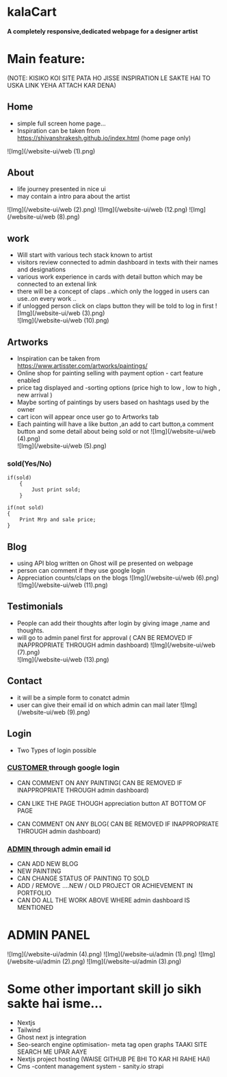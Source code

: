 # kalaCart   

#### A completely responsive,dedicated webpage for a designer artist

# Main feature:
(NOTE: KISIKO KOI SITE PATA HO JISSE INSPIRATION LE SAKTE HAI TO USKA LINK YEHA ATTACH KAR DENA) 
 
## Home 

* simple full screen home page… 
* Inspiration can be taken from https://shivanshrakesh.github.io/index.html (home page only)

![Img](/website-ui/web (1).png)

## About 
* life journey presented in nice ui 
* may contain a intro para about the artist

![Img](/website-ui/web (2).png)
![Img](/website-ui/web (12.png)
![Img](/website-ui/web (8).png)		

## work
* Will start with various tech stack known to artist
* visitors review connected to admin dashboard  in texts with their names and designations 
* various work experience in cards with detail button which may be connected to an extenal link
* there will be a concept of claps ..which only the logged in users can use..on every work ..
* if unlogged person click on claps button they will be told to log in first
![Img](/website-ui/web (3).png)	 	
![Img](/website-ui/web (10).png)		


## Artworks 
* Inspiration can be taken from https://www.artisster.com/artworks/paintings/ 
* Online shop for painting selling with payment option - cart feature enabled
* price tag displayed and -sorting options (price high to low , low to high , new arrival )
* Maybe sorting of paintings by users based on hashtags used by the owner
* cart icon will appear once user go to Artworks tab
* Each painting will have a like button ,an add to cart button,a comment button and some detail about being sold or not
![Img](/website-ui/web (4).png)		
![Img](/website-ui/web (5).png)		


### sold(Yes/No)

```
if(sold)
	{
		Just print sold;
	}
```	

```	
if(not sold)
{
	Print Mrp and sale price; 
}
```	 


## Blog 
* using API blog written on Ghost will pe presented on webpage
* person can comment if they use google login
* Appreciation counts/claps on the blogs
![Img](/website-ui/web (6).png)		
![Img](/website-ui/web (11).png)		


## Testimonials
* People can add their thoughts after login by giving image ,name and thoughts.
* will go to admin panel first for approval ( CAN BE REMOVED IF INAPPROPRIATE THROUGH admin dashboard)
![Img](/website-ui/web (7).png)		
![Img](/website-ui/web (13).png)		



## Contact
* it will be a simple form to conatct admin
* user can give their email id on which admin can mail later
![Img](/website-ui/web (9).png)		


## Login 
* Two Types of login possible

 ### <span style="text-decoration: underline">CUSTOMER </span> through google login 
*  CAN COMMENT ON ANY PAINTING( CAN BE REMOVED IF INAPPROPRIATE THROUGH admin dashboard)

* CAN LIKE THE PAGE THOUGH appreciation button AT BOTTOM OF PAGE

* CAN COMMENT ON ANY BLOG( CAN BE REMOVED IF INAPPROPRIATE THROUGH admin dashboard)

 
###  <span style="text-decoration: underline">ADMIN </span> through admin email id
* CAN ADD NEW BLOG
* NEW PAINTING
* CAN CHANGE STATUS OF PAINTING TO SOLD
* ADD / REMOVE ….NEW / OLD PROJECT OR ACHIEVEMENT IN PORTFOLIO
* CAN DO ALL THE WORK ABOVE WHERE admin dashboard  IS MENTIONED

# ADMIN PANEL
![Img](/website-ui/admin (4).png)
![Img](/website-ui/admin (1).png)
![Img](/website-ui/admin (2).png)
![Img](/website-ui/admin (3).png)



# Some other important skill jo sikh sakte hai isme...

* Nextjs
* Tailwind
* Ghost next js integration
* Seo-search engine optimisation- meta tag open graphs TAAKI SITE SEARCH ME UPAR AAYE
* Nextjs project hosting (WAISE GITHUB PE BHI TO KAR HI RAHE HAI)
* Cms -content management system - sanity.io         strapi 

 
